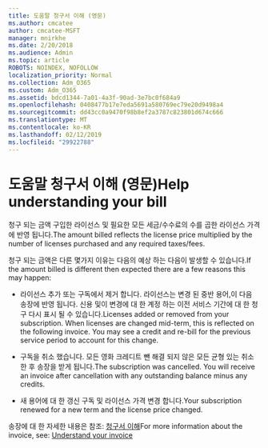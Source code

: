 ```yaml
---
title: 도움말 청구서 이해 (영문)
ms.author: cmcatee
author: cmcatee-MSFT
manager: mnirkhe
ms.date: 2/20/2018
ms.audience: Admin
ms.topic: article
ROBOTS: NOINDEX, NOFOLLOW
localization_priority: Normal
ms.collection: Adm_O365
ms.custom: Adm_O365
ms.assetid: bdcd1344-7a01-4a3f-90ad-3e7bc0f684a9
ms.openlocfilehash: 0408477b17e7eda5691a580769ec79e20d9498a4
ms.sourcegitcommit: dd43cc0a9470f98b8ef2a3787c823801d674c666
ms.translationtype: MT
ms.contentlocale: ko-KR
ms.lasthandoff: 02/12/2019
ms.locfileid: "29922788"
---
```

# <a name="help-understanding-your-bill"></a><span data-ttu-id="7deb7-102">도움말 청구서 이해 (영문)</span><span class="sxs-lookup"><span data-stu-id="7deb7-102">Help understanding your bill</span></span>

<span data-ttu-id="7deb7-103">청구 되는 금액 구입한 라이선스 및 필요한 모든 세금/수수료의 수를 곱한 라이선스 가격에 반영 됩니다.</span><span class="sxs-lookup"><span data-stu-id="7deb7-103">The amount billed reflects the license price multiplied by the number of licenses purchased and any required taxes/fees.</span></span>
  
<span data-ttu-id="7deb7-104">청구 되는 금액은 다른 몇가지 이유는 다음의 예상 하는 다음이 발생할 수 있습니다.</span><span class="sxs-lookup"><span data-stu-id="7deb7-104">If the amount billed is different then expected there are a few reasons this may happen:</span></span>
  
- <span data-ttu-id="7deb7-p101">라이선스 추가 또는 구독에서 제거 합니다. 라이선스는 변경 된 중반 용어,이 다음 송장에 반영 됩니다. 신용 및이 변경에 대 한 계정 하는 이전 서비스 기간에 대 한 청구 다시 표시 될 수 있습니다.</span><span class="sxs-lookup"><span data-stu-id="7deb7-p101">Licenses added or removed from your subscription. When licenses are changed mid-term, this is reflected on the following invoice. You may see a credit and re-bill for the previous service period to account for this change.</span></span>
    
- <span data-ttu-id="7deb7-p102">구독을 취소 했습니다. 모든 영화 크레디트 뺀 해결 되지 않은 모든 균형 있는 취소 한 후 송장을 받게 됩니다.</span><span class="sxs-lookup"><span data-stu-id="7deb7-p102">The subscription was cancelled. You will receive an invoice after cancellation with any outstanding balance minus any credits.</span></span>
    
- <span data-ttu-id="7deb7-110">새 용어에 대 한 갱신 구독 및 라이선스 가격 변경 합니다.</span><span class="sxs-lookup"><span data-stu-id="7deb7-110">Your subscription renewed for a new term and the license price changed.</span></span>
    
<span data-ttu-id="7deb7-111">송장에 대 한 자세한 내용은 참조: [청구서 이해](https://support.office.com/article/0724b428-fb59-4962-8c37-6674166d7507)</span><span class="sxs-lookup"><span data-stu-id="7deb7-111">For more information about the invoice, see: [Understand your invoice](https://support.office.com/article/0724b428-fb59-4962-8c37-6674166d7507)</span></span>
  


